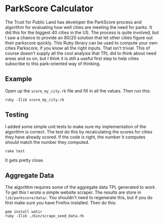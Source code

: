 ParkScore Calculator
====================

The Trust for Public Land has developer the ParkScore process and algorithm for evaluating how 
well cities are meeting the need for parks.  It did this for the biggest 40 cities in the US.  The
process is quite involved, but I saw a chance to provide an 80/20 solution that let other cities
figure out their parkscore quickly.  This Ruby library can be used to compute your own cities Parkscore,
if you know all the right inputs.  That isn't trivial.  This of course doesn't supply all the cool 
analysis that TPL did to think about need areas and so on, but I think it is still a useful first 
step to help cities subscribe to this park-oriented way of thinking.

Example
-------

Open up the `score_my_city.rb` file and fill in all the values. Then run this:
```
ruby -Ilib score_my_city.rb
```

Testing
-------

I added some simple unit tests to make sure my implementation of the algorithm is correct.  The test
do this by recalculating the scores for cities they have already scored.  If the code is right, the 
number it computes should match the number they computed.

```
rake test
```

It gets pretty close.

Aggregate Data
--------------

The algorithm requires some of the aggregate data TPL generated to work.  To get this I wrote
a simple website scraper.  The results are store in `lib/parkscore/data/`.  You shouldn't need to 
regenerate this, but if you do first make sure you have Firefox installed.  Then do this:

```
gem install watir
ruby -Ilib ./bin/scrape_seed_data.rb 
```
